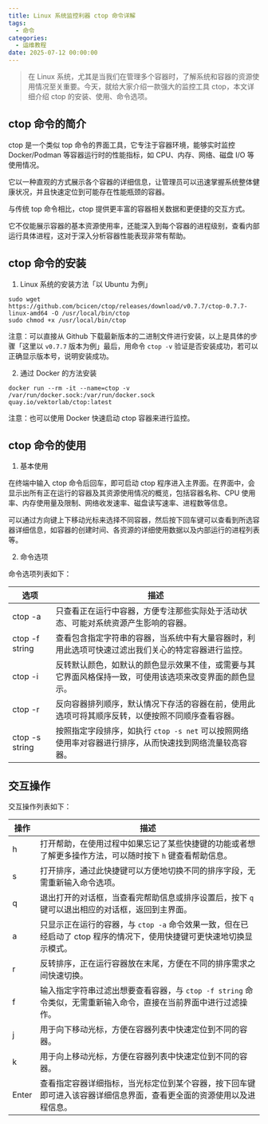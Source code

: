 ```yaml
---
title: Linux 系统监控利器 ctop 命令详解
tags:
  - 命令
categories:
  - 运维教程
date: 2025-07-12 00:00:00
---
```


> 在 Linux 系统，尤其是当我们在管理多个容器时，了解系统和容器的资源使用情况至关重要。今天，就给大家介绍一款强大的监控工具 ctop，本文详细介绍 ctop 的安装、使用、命令选项。

<!-- more -->

## ctop 命令的简介

ctop 是一个类似 top 命令的界面工具，它专注于容器环境，能够实时监控 Docker/Podman 等容器运行时的性能指标，如 CPU、内存、网络、磁盘 I/O 等使用情况。

它以一种直观的方式展示各个容器的详细信息，让管理员可以迅速掌握系统整体健康状况，并且快速定位到可能存在性能瓶颈的容器。

与传统 top 命令相比，ctop 提供更丰富的容器相关数据和更便捷的交互方式。

它不仅能展示容器的基本资源使用率，还能深入到每个容器的进程级别，查看内部运行具体进程，这对于深入分析容器性能表现非常有帮助。

## ctop 命令的安装

1. Linux 系统的安装方法「以 Ubuntu 为例」

```
sudo wget https://github.com/bcicen/ctop/releases/download/v0.7.7/ctop-0.7.7-linux-amd64 -O /usr/local/bin/ctop
sudo chmod +x /usr/local/bin/ctop
```

注意：可以直接从 Github 下载最新版本的二进制文件进行安装，以上是具体的步骤「这里以 `v0.7.7` 版本为例」最后，用命令 `ctop -v` 验证是否安装成功，若可以正确显示版本号，说明安装成功。

2. 通过 Docker 的方法安装

```
docker run --rm -it --name=ctop -v /var/run/docker.sock:/var/run/docker.sock quay.io/vektorlab/ctop:latest
```

注意：也可以使用 Docker 快速启动 ctop 容器来进行监控。

## ctop 命令的使用

1. 基本使用

在终端中输入 ctop 命令后回车，即可启动 ctop 程序进入主界面。在界面中，会显示出所有正在运行的容器及其资源使用情况的概览，包括容器名称、CPU 使用率、内存使用量及限制、网络收发速率、磁盘读写速率、进程数等信息。

可以通过方向键上下移动光标来选择不同容器，然后按下回车键可以查看到所选容器详细信息，如容器的创建时间、各资源的详细使用数据以及内部运行的进程列表等。

2. 命令选项

命令选项列表如下：

| 选项 | 描述 |
| - | - |
| ctop -a | 只查看正在运行中容器，方便专注那些实际处于活动状态、可能对系统资源产生影响的容器。 |
| ctop -f string | 查看包含指定字符串的容器，当系统中有大量容器时，利用此选项可快速过滤出我们关心的特定容器进行监控。 |
| ctop -i | 反转默认颜色，如默认的颜色显示效果不佳，或需要与其它界面风格保持一致，可使用该选项来改变界面的颜色显示。 |
| ctop -r | 反向容器排列顺序，默认情况下存活的容器在前，使用此选项可将其顺序反转，以便按照不同顺序查看容器。 |
| ctop -s string | 按照指定字段排序，如执行 `ctop -s net` 可以按照网络使用率对容器进行排序，从而快速找到网络流量较高容器。 |

## 交互操作

交互操作列表如下：

| 操作 | 描述 |
| - | - |
| h | 打开帮助，在使用过程中如果忘记了某些快捷键的功能或者想了解更多操作方法，可以随时按下 `h` 键查看帮助信息。 |
| s | 打开排序，通过此快捷键可以方便地切换不同的排序字段，无需重新输入命令选项。 |
| q | 退出打开的对话框，当查看完帮助信息或排序设置后，按下 `q` 键可以退出相应的对话框，返回到主界面。 |
| a | 只显示正在运行的容器，与 `ctop -a` 命令效果一致，但在已经启动了 ctop 程序的情况下，使用快捷键可更快速地切换显示模式。 |
| r | 反转排序，正在运行容器放在末尾，方便在不同的排序需求之间快速切换。 |
| f | 输入指定字符串过滤出想要查看容器，与 `ctop -f string` 命令类似，无需重新输入命令，直接在当前界面中进行过滤操作。 |
| j | 用于向下移动光标，方便在容器列表中快速定位到不同的容器。 |
| k | 用于向上移动光标，方便在容器列表中快速定位到不同的容器。 |
| Enter | 查看指定容器详细指标，当光标定位到某个容器，按下回车键即可进入该容器详细信息界面，查看更全面的资源使用以及进程信息。 |